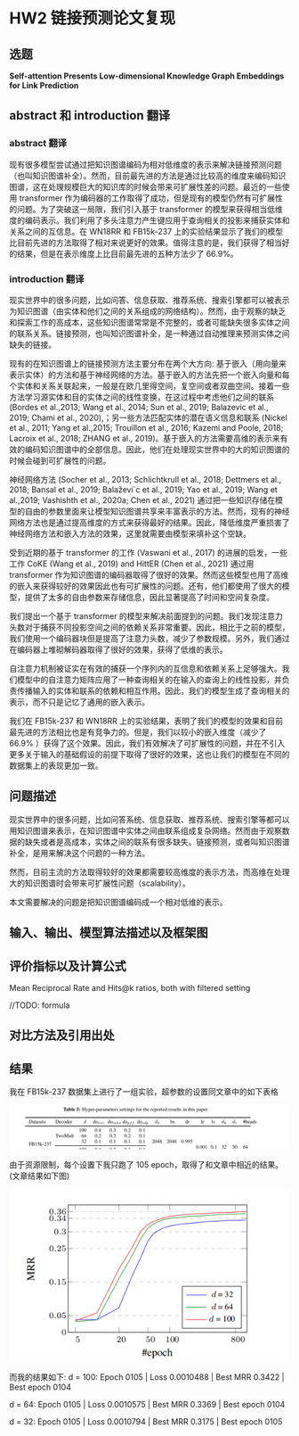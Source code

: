 # HW2 链接预测论文复现

## 选题

**Self-attention Presents Low-dimensional Knowledge Graph Embeddings for Link Prediction**

## abstract 和 introduction 翻译

### abstract 翻译

现有很多模型尝试通过把知识图谱编码为相对低维度的表示来解决链接预测问题（也叫知识图谱补全）。然而，目前最先进的方法是通过比较高的维度来编码知识图谱，这在处理规模巨大的知识库的时候会带来可扩展性差的问题。最近的一些使用 transformer 作为编码器的工作取得了成功，但是现有的模型仍然有可扩展性的问题。为了突破这一局限，我们引入基于 transformer 的模型来获得相当低维度的编码表示。我们利用了多头注意力产生键应用于查询相关的投影来捕获实体和关系之间的互信息。在 WN18RR 和 FB15k-237 上的实验结果显示了我们的模型比目前先进的方法取得了相对来说更好的效果。值得注意的是，我们获得了相当好的结果，但是在表示维度上比目前最先进的五种方法少了 66.9%。

### introduction 翻译

现实世界中的很多问题，比如问答、信息获取、推荐系统、搜索引擎都可以被表示为知识图谱（由实体和他们之间的关系组成的网络结构）。然而，由于观察的缺乏和探索工作的高成本，这些知识图谱常常是不完整的，或者可能缺失很多实体之间的联系关系。链接预测，也叫知识图谱补全，是一种通过自动推理来预测实体之间缺失的链接。

现有的在知识图谱上的链接预测方法主要分布在两个大方向: 基于嵌入（用向量来表示实体）的方法和基于神经网络的方法。基于嵌入的方法先把一个嵌入向量和每个实体和关系关联起来，一般是在欧几里得空间，复空间或者双曲空间。接着一些方法学习源实体和目的实体之间的线性变换，在这过程中考虑他们之间的联系 (Bordes et al.,2013; Wang et al., 2014; Sun et al., 2019; Balazevic et al., 2019; Chami et al., 2020),；另一些方法匹配实体的潜在语义信息和联系 (Nickel et al., 2011; Yang et al.,2015; Trouillon et al., 2016; Kazemi and Poole, 2018; Lacroix et al., 2018; ZHANG et al., 2019)。基于嵌入的方法需要高维的表示来有效的编码知识图谱中的全部信息。因此，他们在处理现实世界中的大的知识图谱的时候会碰到可扩展性的问题。

神经网络方法  (Socher et al., 2013; Schlichtkrull et al., 2018;
Dettmers et al., 2018; Bansal et al., 2019; Balaževi´c et al., 2019; Yao et al., 2019; Wang et al.,2019; Vashishth et al., 2020a; Chen et al., 2021) 通过把一些知识存储在模型的自由的参数里面来让模型知识图谱共享来丰富表示的方法。然而，现有的神经网络方法也是通过提高维度的方式来获得最好的结果。因此，降低维度严重损害了神经网络方法和嵌入方法的效果，这里就需要由模型来填补这个空缺。

受到近期的基于 transformer 的工作 (Vaswani et al., 2017) 的进展的启发，一些工作 CoKE (Wang et al., 2019) and HittER (Chen et al., 2021) 通过用 transformer 作为知识图谱的编码器取得了很好的效果。然而这些模型也用了高维的嵌入来获得较好的效果因此也有可扩展性的问题。还有，他们都使用了很大的模型，提供了太多的自由参数来存储信息，因此显著提高了时间和空间复杂度。

我们提出一个基于 transformer 的模型来解决前面提到的问题。我们发现注意力头数对于捕获不同投影空间之间的依赖关系非常重要。因此，相比于之前的模型，我们使用一个编码器块但是提高了注意力头数，减少了参数规模。另外，我们通过在编码器上堆砌解码器取得了很好的效果，获得了低维的表示。

自注意力机制被证实在有效的捕获一个序列内的互信息和依赖关系上足够强大。我们模型中的自注意力矩阵应用了一种查询相关的在输入的查询上的线性投影，并负责传播输入的实体和联系的依赖和相互作用。因此，我们的模型生成了查询相关的表示，而不只是记忆了通用的嵌入表示。

我们在 FB15k-237 和 WN18RR 上的实验结果，表明了我们的模型的效果和目前最先进的方法相比也是有竞争力的。但是，我们以较小的嵌入维度（减少了 66.9% ）获得了这个效果。因此，我们有效解决了可扩展性的问题，并在不引入更多关于输入的基础假设的前提下取得了很好的效果，这也让我们的模型在不同的数据集上的表现更加一致。


## 问题描述

现实世界中的很多问题，比如问答系统、信息获取、推荐系统、搜索引擎等都可以用知识图谱来表示，在知识图谱中实体之间由联系组成复杂网络。然而由于观察数据的缺失或者是高成本，实体之间的联系有很多缺失。链接预测，或者叫知识图谱补全，是用来解决这个问题的一种方法。

然而，目前主流的方法取得较好的效果都需要较高维度的表示方法，而高维在处理大的知识图谱时会带来可扩展性问题（scalability）。

本文需要解决的问题是把知识图谱编码成一个相对低维的表示。

## 输入、输出、模型算法描述以及框架图

## 评价指标以及计算公式

Mean Reciprocal Rate and  Hits@k ratios, both with filtered setting

//TODO: formula

## 对比方法及引用出处

## 结果

我在  FB15k-237 数据集上进行了一组实验，超参数的设置同文章中的如下表格

![](./hps.png)

由于资源限制，每个设置下我只跑了 105 epoch，取得了和文章中相近的结果。(文章结果如下图)

![](./res.png)

而我的结果如下:
d = 100:
Epoch 0105 | Loss 0.0010488 | Best MRR 0.3422 | Best epoch 0104

d = 64:
Epoch 0105 | Loss 0.0010575 | Best MRR 0.3369 | Best epoch 0104

d = 32:
Epoch 0105 | Loss 0.0010794 | Best MRR 0.3175 | Best epoch 0105